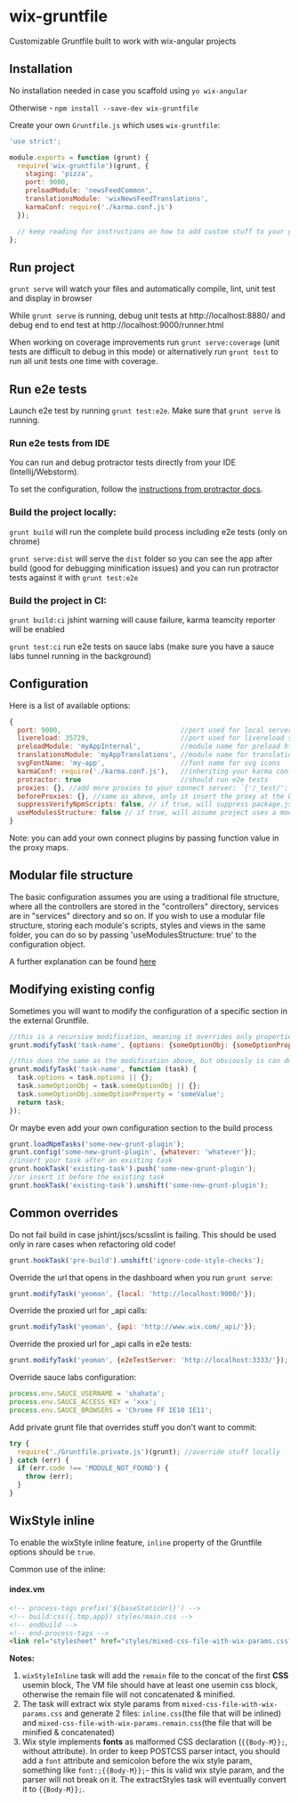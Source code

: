 # wix-gruntfile

Customizable Gruntfile built to work with wix-angular projects

## Installation

No installation needed in case you scaffold using `yo wix-angular`

Otherwise - `npm install --save-dev wix-gruntfile`

Create your own `Gruntfile.js` which uses `wix-gruntfile`:

```js
'use strict';

module.exports = function (grunt) {
  require('wix-gruntfile')(grunt, {
    staging: 'pizza',
    port: 9000,
    preloadModule: 'newsFeedCommon',
    translationsModule: 'wixNewsFeedTranslations',
    karmaConf: require('./karma.conf.js')
  });

  // keep reading for instructions on how to add custom stuff to your grunt
};
```

## Run project

`grunt serve` will watch your files and automatically compile, lint, unit test and display in browser

While `grunt serve` is running, debug unit tests at http://localhost:8880/ and debug end to end test at http://localhost:9000/runner.html

When working on coverage improvements run `grunt serve:coverage` (unit tests are difficult to debug in this mode) or alternatively run `grunt test` to run all unit tests one time with coverage.

## Run e2e tests

Launch e2e test by running `grunt test:e2e`. Make sure that `grunt serve` is running.

### Run e2e tests from IDE

You can run and debug protractor tests directly from your IDE (Intellij/Webstorm).

To set the configuration, follow the [instructions from protractor docs](https://github.com/angular/protractor/blob/master/docs/debugging.md#setting-up-webstorm-for-debugging).

### Build the project locally:

`grunt build` will run the complete build process including e2e tests (only on chrome)

`grunt serve:dist` will serve the `dist` folder so you can see the app after build (good for debugging minification issues) and you can run protractor tests against it with `grunt test:e2e`

### Build the project in CI:

`grunt build:ci` jshint warning will cause failure, karma teamcity reporter will be enabled

`grunt test:ci` run e2e tests on sauce labs (make sure you have a sauce labs tunnel running in the background)

## Configuration

Here is a list of available options:

```js
{
  port: 9000,                              //port used for local server
  livereload: 35729,                       //port used for livereload server
  preloadModule: 'myAppInternal',          //module name for preload html
  translationsModule: 'myAppTranslations', //module name for translation js
  svgFontName: 'my-app',                   //font name for svg icons
  karmaConf: require('./karma.conf.js'),   //inheriting your karma config
  protractor: true                         //should run e2e tests
  proxies: {}, //add more proxies to your connect server: `{'/_test/': 'http://www.wix.com/', ...}`
  beforeProxies: {}, //same as above, only it insert the proxy at the beginning of the list
  suppressVerifyNpmScripts: false, // if true, will suppress package.json scripts section modifications.
  useModulesStructure: false // if true, will assume project uses a modular file structure (see below for an elaboration)
}
```

Note: you can add your own connect plugins by passing function value in the proxy maps.

## Modular file structure
The basic configuration assumes you are using a traditional file structure, where all the controllers are stored in the "controllers" directory, services are in "services" directory and so on.
If you wish to use a modular file structure, storing each module's scripts, styles and views in the same folder, you can do so by passing 'useModulesStructure: true' to the configuration object.

A further explanation can be found [here](MODULES.md)

## Modifying existing config

Sometimes you will want to modify the configuration of a specific section in the external Gruntfile.

```js
//this is a recursive modification, meaning it overrides only properties that are not objects
grunt.modifyTask('task-name', {options: {someOptionObj: {someOptionProperty: 'someValue'}}});

//this does the same as the modification above, but obviously is can do a lot more
grunt.modifyTask('task-name', function (task) {
  task.options = task.options || {};
  task.someOptionObj = task.someOptionObj || {};
  task.someOptionObj.someOptionProperty = 'someValue';
  return task;
});
```

Or maybe even add your own configuration section to the build process

```js
grunt.loadNpmTasks('some-new-grunt-plugin');
grunt.config('some-new-grunt-plugin', {whatever: 'whatever'});
//insert your task after an existing task
grunt.hookTask('existing-task').push('some-new-grunt-plugin');
//or insert it before the existing task
grunt.hookTask('existing-task').unshift('some-new-grunt-plugin');
```

## Common overrides

Do not fail build in case jshint/jscs/scsslint is failing. This should be used only in rare cases when refactoring old code!
```js
grunt.hookTask('pre-build').unshift('ignore-code-style-checks');
```

Override the url that opens in the dashboard when you run `grunt serve`:
```js
grunt.modifyTask('yeoman', {local: 'http://localhost:9000/'});
```

Override the proxied url for _api calls:
```js
grunt.modifyTask('yeoman', {api: 'http://www.wix.com/_api/'});
```

Override the proxied url for _api calls in e2e tests:
```js
grunt.modifyTask('yeoman', {e2eTestServer: 'http://localhost:3333/'});
```

Override sauce labs configuration:
```js
process.env.SAUCE_USERNAME = 'shahata';
process.env.SAUCE_ACCESS_KEY = 'xxx';
process.env.SAUCE_BROWSERS = 'Chrome FF IE10 IE11';
```

Add private grunt file that overrides stuff you don't want to commit:
```js
try {
  require('./Gruntfile.private.js')(grunt); //override stuff locally
} catch (err) {
  if (err.code !== 'MODULE_NOT_FOUND') {
    throw (err);
  }
}
```

## WixStyle inline
To enable the wixStyle inline feature, `inline` property of the Gruntfile options should be `true`.

Common use of the inline:
#### index.vm
```html
<!-- process-tags prefix('${baseStaticUrl}') -->
<!-- build:css({.tmp,app}) styles/main.css -->
<!-- endbuild -->
<!-- end-process-tags -->
<link rel="stylesheet" href="styles/mixed-css-file-with-wix-params.css?__wixStyleInline=inline.css" />
```
**Notes:**

1. `wixStyleInline` task will add the `remain` file to the concat of the first **CSS** usemin block, The VM file should have at least one usemin css block, otherwise the remain file will not concatenated & minified.
2. The task will extract wix style params from `mixed-css-file-with-wix-params.css` and generate 2 files: `inline.css`(the file that will be inlined) and `mixed-css-file-with-wix-params.remain.css`(the file that will be minified & concatenated)
3. Wix style implements **fonts** as malformed CSS declaration (`{{Body-M}};`, without attribute). 
In order to keep POSTCSS parser intact, you should add a `font` attribute and semicolon before the wix style param, something like `font:;{{Body-M}};`- this is valid wix style param, and the parser will not break on it. 
The extractStyles task will eventually convert it to `{{Body-M}};`.
